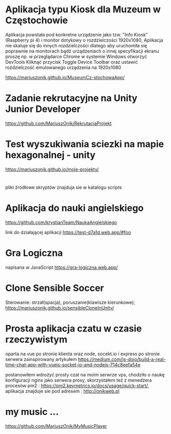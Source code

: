 # Aplikacja typu Kiosk dla Muzeum w Częstochowie
Aplikacja powstała pod konkretne urządzenie jako tzw. "Info Kiosk" (Raspberry pi 4) i monitor dotykowy o rozdzielczości
1920x1080, Aplikacja nie skaluje się do innych rozdzielczości dlatego aby uruchomiła się poprawnie na
monitorach bądź urządzeniach o innej specyfikacji ekranu proszę np. w przeglądarce Chrome
w systemie Windows otworzyć DevTools Kliknąć przycisk Toggle Device Toolbar oraz ustawić
rozdzielczość emulowanego urządzenia na 1920x1080

https://mariuszonik.github.io/MuseumCz-stochowaApp/

# Zadanie rekrutacyjne na Unity Junior Developer
https://github.com/MariuszOnik/RekrutacjaProjekt

# Test wyszukiwania sciezki na mapie hexagonalnej - unity
https://mariuszonik.github.io/moje-projekty/
# 
pliki źródłowe skryptów znajduja sie w katalogu scripts

# Aplikacja do nauki angielskiego 
https://github.com/krystianTeam/NaukaAngielskiego

link do działającej aplikacji 
https://test-d7a1d.web.app/#foo

# Gra Logiczna 
napisana w JavaScript
https://gra-logiczna.web.app/

# Clone Sensible Soccer
Sterowanie: strzał(spacja), poruszanie(klawisze kierunkowe);
https://mariuszonik.github.io/sensibleCloneInUnity/

# Prosta aplikacja czatu w czasie rzeczywistym 
oparta na vue po stronie klienta oraz node, socekt.io i express po stronie serwera 
zainspirowany artykułem https://medium.com/js-dojo/build-a-real-time-chat-app-with-vuejs-socket-io-and-nodejs-714c8eefa54e

postanowiłem wdrożyć prosty czat na moim serwrze vps, chodziło o naukę konfiguracji nginx jako serwera proxy, skorzystałem też z menedżera  procesów pm2 : https://pm2.keymetrics.io/docs/usage/quick-start/, 
aplikacja znajduje sie pod adresem : http://onikweb.pl

# my music ...
https://github.com/MariuszOnik/MyMusicPlayer
